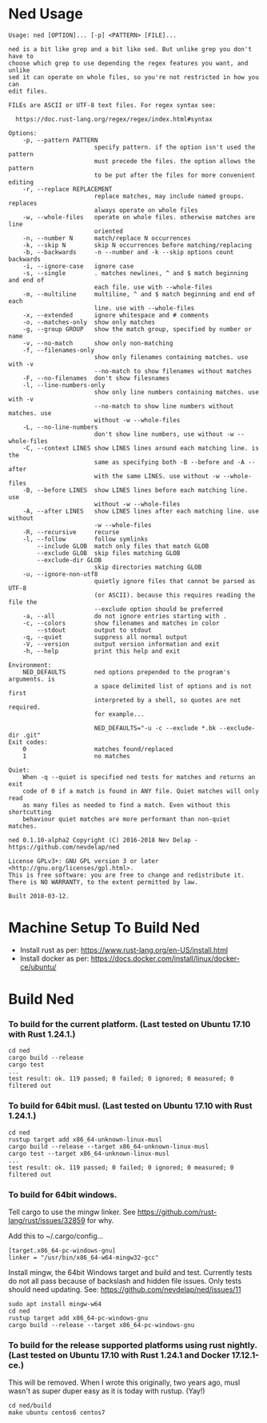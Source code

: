 # Ned Usage

```text
Usage: ned [OPTION]... [-p] <PATTERN> [FILE]...

ned is a bit like grep and a bit like sed. But unlike grep you don't have to
choose which grep to use depending the regex features you want, and unlike
sed it can operate on whole files, so you're not restricted in how you can
edit files.

FILEs are ASCII or UTF-8 text files. For regex syntax see:

  https://doc.rust-lang.org/regex/regex/index.html#syntax

Options:
    -p, --pattern PATTERN
                        specify pattern. if the option isn't used the pattern
                        must precede the files. the option allows the pattern
                        to be put after the files for more convenient editing
    -r, --replace REPLACEMENT
                        replace matches, may include named groups. replaces
                        always operate on whole files
    -w, --whole-files   operate on whole files. otherwise matches are line
                        oriented
    -n, --number N      match/replace N occurrences
    -k, --skip N        skip N occurrences before matching/replacing
    -b, --backwards     -n --number and -k --skip options count backwards
    -i, --ignore-case   ignore case
    -s, --single        . matches newlines, ^ and $ match beginning and end of
                        each file. use with --whole-files
    -m, --multiline     multiline, ^ and $ match beginning and end of each
                        line. use with --whole-files
    -x, --extended      ignore whitespace and # comments
    -o, --matches-only  show only matches
    -g, --group GROUP   show the match group, specified by number or name
    -v, --no-match      show only non-matching
    -f, --filenames-only 
                        show only filenames containing matches. use with -v
                        --no-match to show filenames without matches
    -F, --no-filenames  don't show filesnames
    -l, --line-numbers-only 
                        show only line numbers containing matches. use with -v
                        --no-match to show line numbers without matches. use
                        without -w --whole-files
    -L, --no-line-numbers 
                        don't show line numbers, use without -w --whole-files
    -C, --context LINES show LINES lines around each matching line. is the
                        same as specifying both -B --before and -A --after
                        with the same LINES. use without -w --whole-files
    -B, --before LINES  show LINES lines before each matching line. use
                        without -w --whole-files
    -A, --after LINES   show LINES lines after each matching line. use without
                        -w --whole-files
    -R, --recursive     recurse
    -l, --follow        follow symlinks
        --include GLOB  match only files that match GLOB
        --exclude GLOB  skip files matching GLOB
        --exclude-dir GLOB
                        skip directories matching GLOB
    -u, --ignore-non-utf8 
                        quietly ignore files that cannot be parsed as UTF-8
                        (or ASCII). because this requires reading the file the
                        --exclude option should be preferred
    -a, --all           do not ignore entries starting with .
    -c, --colors        show filenames and matches in color
        --stdout        output to stdout
    -q, --quiet         suppress all normal output
    -V, --version       output version information and exit
    -h, --help          print this help and exit

Environment:
    NED_DEFAULTS        ned options prepended to the program's arguments. is
                        a space delimited list of options and is not first
                        interpreted by a shell, so quotes are not required.
                        for example...

                        NED_DEFAULTS="-u -c --exclude *.bk --exclude-dir .git"
Exit codes:
    0                   matches found/replaced
    1                   no matches

Quiet:
    When -q --quiet is specified ned tests for matches and returns an exit
    code of 0 if a match is found in ANY file. Quiet matches will only read
    as many files as needed to find a match. Even without this shortcutting
    behaviour quiet matches are more performant than non-quiet matches.

ned 0.1.10-alpha2 Copyright (C) 2016-2018 Nev Delap - https://github.com/nevdelap/ned

License GPLv3+: GNU GPL version 3 or later <http://gnu.org/licenses/gpl.html>.
This is free software: you are free to change and redistribute it.
There is NO WARRANTY, to the extent permitted by law.

Built 2018-03-12.
```

# Machine Setup To Build Ned

* Install rust as per: https://www.rust-lang.org/en-US/install.html
* Install docker as per: https://docs.docker.com/install/linux/docker-ce/ubuntu/

# Build Ned

### To build for the current platform. (Last tested on Ubuntu 17.10 with Rust 1.24.1.)

```
cd ned
cargo build --release
cargo test
...
test result: ok. 119 passed; 0 failed; 0 ignored; 0 measured; 0 filtered out

```

### To build for 64bit musl. (Last tested on Ubuntu 17.10 with Rust 1.24.1.)

```
cd ned
rustup target add x86_64-unknown-linux-musl
cargo build --release --target x86_64-unknown-linux-musl
cargo test --target x86_64-unknown-linux-musl
...
test result: ok. 119 passed; 0 failed; 0 ignored; 0 measured; 0 filtered out

```

### To build for 64bit windows.

Tell cargo to use the mingw linker. See https://github.com/rust-lang/rust/issues/32859 for why.

Add this to ~/.cargo/config...

```
[target.x86_64-pc-windows-gnu]
linker = "/usr/bin/x86_64-w64-mingw32-gcc"
```

Install mingw, the 64bit Windows target and build and test. Currently tests do not all pass because of backslash and hidden file issues. Only tests should need updating. See: https://github.com/nevdelap/ned/issues/11

```
sudo apt install mingw-w64
cd ned
rustup target add x86_64-pc-windows-gnu
cargo build --release --target x86_64-pc-windows-gnu
```

### To build for the release supported platforms using rust nightly. (Last tested on Ubuntu 17.10 with Rust 1.24.1 and Docker 17.12.1-ce.)

This will be removed. When I wrote this originally, two years ago, musl wasn't as super duper easy as it is today with rustup. (Yay!)

```
cd ned/build
make ubuntu centos6 centos7
```
